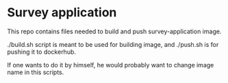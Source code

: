 # Survey application
This repo contains files needed to build and push survey-application image.

./build.sh script is meant to be used for building image, and ./push.sh is for pushing it to dockerhub.

If one wants to do it by himself, he would probably want to change image name in this scripts.
